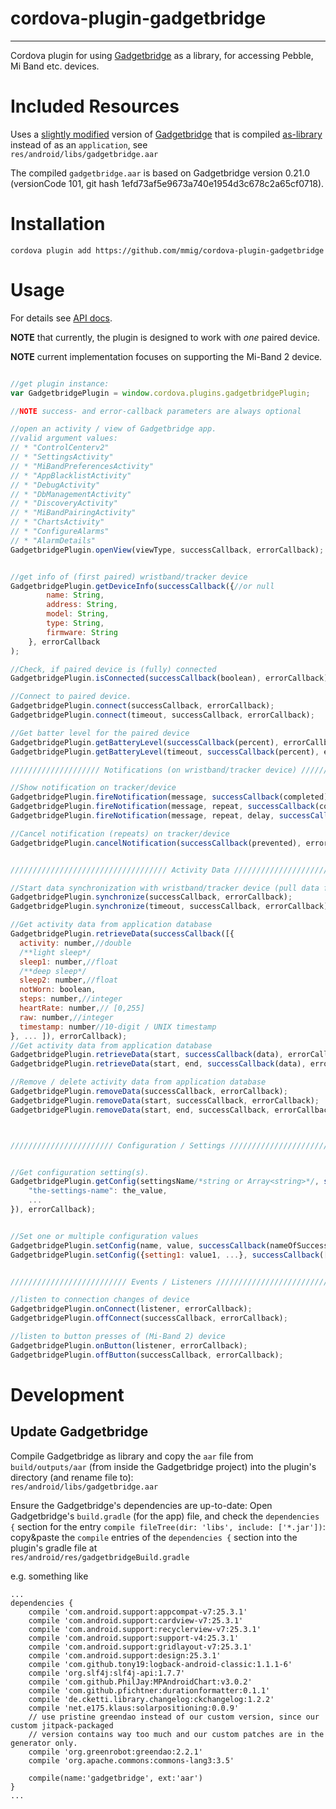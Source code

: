 # cordova-plugin-gadgetbridge
----

Cordova plugin for using [Gadgetbridge][1] as a library,
for accessing Pebble, Mi Band etc. devices.

# Included Resources

Uses a [slightly modified][2] version of [Gadgetbridge][1] that is compiled
[as-library][3] instead of as an `application`, see  
`res/android/libs/gadgetbridge.aar`

The compiled `gadgetbridge.aar` is based on Gadgetbridge version 0.21.0
(versionCode 101, git hash 1efd73af5e9673a740e1954d3c678c2a65cf0718).


# Installation

```
cordova plugin add https://github.com/mmig/cordova-plugin-gadgetbridge
```

# Usage

For details see [API docs][4].

**NOTE** that currently, the plugin is designed to work with *one* paired device.   

**NOTE** current implementation focuses on supporting the Mi-Band 2 device.

```javascript

//get plugin instance:
var GadgetbridgePlugin = window.cordova.plugins.gadgetbridgePlugin;

//NOTE success- and error-callback parameters are always optional

//open an activity / view of Gadgetbridge app.
//valid argument values:
// * "ControlCenterv2"
// * "SettingsActivity"
// * "MiBandPreferencesActivity"
// * "AppBlacklistActivity"
// * "DebugActivity"
// * "DbManagementActivity"
// * "DiscoveryActivity"
// * "MiBandPairingActivity"
// * "ChartsActivity"
// * "ConfigureAlarms"
// * "AlarmDetails"
GadgetbridgePlugin.openView(viewType, successCallback, errorCallback);


//get info of (first paired) wristband/tracker device
GadgetbridgePlugin.getDeviceInfo(successCallback({//or null
		name: String,
		address: String,
		model: String,
		type: String,
		firmware: String
	}, errorCallback
);

//Check, if paired device is (fully) connected
GadgetbridgePlugin.isConnected(successCallback(boolean), errorCallback);

//Connect to paired device.
GadgetbridgePlugin.connect(successCallback, errorCallback);
GadgetbridgePlugin.connect(timeout, successCallback, errorCallback);

//Get batter level for the paired device
GadgetbridgePlugin.getBatteryLevel(successCallback(percent), errorCallback);
GadgetbridgePlugin.getBatteryLevel(timeout, successCallback(percent), errorCallback);

//////////////////// Notifications (on wristband/tracker device) ////////////////////////////

//Show notification on tracker/device
GadgetbridgePlugin.fireNotification(message, successCallback(completed), errorCallback);
GadgetbridgePlugin.fireNotification(message, repeat, successCallback(completed), errorCallback);
GadgetbridgePlugin.fireNotification(message, repeat, delay, successCallback(completed), errorCallback);

//Cancel notification (repeats) on tracker/device
GadgetbridgePlugin.cancelNotification(successCallback(prevented), errorCallback);


/////////////////////////////////// Activity Data /////////////////////////////////////////

//Start data synchronization with wristband/tracker device (pull data from device into application database)
GadgetbridgePlugin.synchronize(successCallback, errorCallback);
GadgetbridgePlugin.synchronize(timeout, successCallback, errorCallback);

//Get activity data from application database
GadgetbridgePlugin.retrieveData(successCallback([{
  activity: number,//double
  /**light sleep*/
  sleep1: number,//float
  /**deep sleep*/
  sleep2: number,//float
  notWorn: boolean,
  steps: number,//integer
  heartRate: number,// [0,255]
  raw: number,//integer
  timestamp: number//10-digit / UNIX timestamp
}, ... ]), errorCallback);
//Get activity data from application database
GadgetbridgePlugin.retrieveData(start, successCallback(data), errorCallback);
GadgetbridgePlugin.retrieveData(start, end, successCallback(data), errorCallback);

//Remove / delete activity data from application database
GadgetbridgePlugin.removeData(successCallback, errorCallback);
GadgetbridgePlugin.removeData(start, successCallback, errorCallback);
GadgetbridgePlugin.removeData(start, end, successCallback, errorCallback);



/////////////////////// Configuration / Settings /////////////////////////////////


//Get configuration setting(s).
GadgetbridgePlugin.getConfig(settingsName/*string or Array<string>*/, successCallback({
	"the-settings-name": the_value,
	...
}), errorCallback);


//Set one or multiple configuration values
GadgetbridgePlugin.setConfig(name, value, successCallback(nameOfSuccessfullyChangedSetting), errorCallback);
GadgetbridgePlugin.setConfig({setting1: value1, ...}, successCallback([setting1, ...]), errorCallback); 


////////////////////////// Events / Listeners //////////////////////////////////////

//listen to connection changes of device
GadgetbridgePlugin.onConnect(listener, errorCallback);
GadgetbridgePlugin.offConnect(successCallback, errorCallback);

//listen to button presses of (Mi-Band 2) device
GadgetbridgePlugin.onButton(listener, errorCallback);
GadgetbridgePlugin.offButton(successCallback, errorCallback);

```



# Development

## Update Gadgetbridge

Compile Gadgetbridge as library and copy the `aar` file from `build/outputs/aar` (from inside the Gadgetbridge project)
into the plugin's directory (and rename file to):  
`res/android/libs/gadgetbridge.aar`

Ensure the Gadgetbridge's dependencies are up-to-date:
Open Gadgetbridge's `build.gradle` (for the app) file, and check the `dependencies {` section for the
entry `compile fileTree(dir: 'libs', include: ['*.jar'])`:  
copy&paste the `compile` entries of the `dependencies {` section into the plugin's gradle file at  
`res/android/res/gadgetbridgeBuild.gradle`

e.g. something like
```
...
dependencies {
    compile 'com.android.support:appcompat-v7:25.3.1'
    compile 'com.android.support:cardview-v7:25.3.1'
    compile 'com.android.support:recyclerview-v7:25.3.1'
    compile 'com.android.support:support-v4:25.3.1'
    compile 'com.android.support:gridlayout-v7:25.3.1'
    compile 'com.android.support:design:25.3.1'
    compile 'com.github.tony19:logback-android-classic:1.1.1-6'
    compile 'org.slf4j:slf4j-api:1.7.7'
    compile 'com.github.PhilJay:MPAndroidChart:v3.0.2'
    compile 'com.github.pfichtner:durationformatter:0.1.1'
    compile 'de.cketti.library.changelog:ckchangelog:1.2.2'
    compile 'net.e175.klaus:solarpositioning:0.0.9'
    // use pristine greendao instead of our custom version, since our custom jitpack-packaged
    // version contains way too much and our custom patches are in the generator only.
    compile 'org.greenrobot:greendao:2.2.1'
    compile 'org.apache.commons:commons-lang3:3.5'

    compile(name:'gadgetbridge', ext:'aar')
}
...
```


[1]: https://github.com/Freeyourgadget/Gadgetbridge
[2]: https://github.com/mmig/Gadgetbridge
[3]: https://github.com/mmig/Gadgetbridge/tree/as-library
[4]: https://mmig.github.io/cordova-plugin-gadgetbridge/interfaces/_gadgetbridge_d_.gadgetbridgeplugin.html
